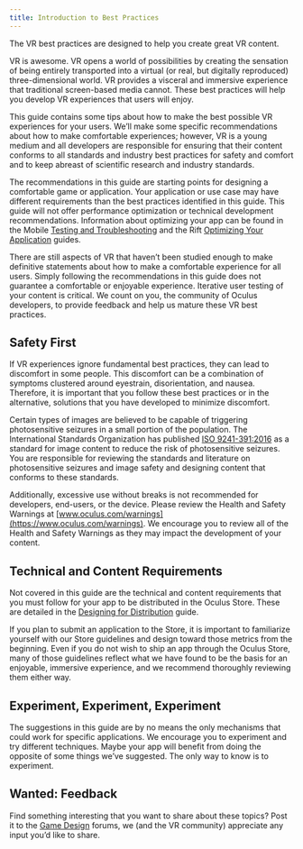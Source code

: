```yaml
---
title: Introduction to Best Practices
---
```


The VR best practices are designed to help you create great VR content.

VR is awesome. VR opens a world of possibilities by creating the sensation of being entirely transported into a virtual (or real, but digitally reproduced) three-dimensional world. VR provides a visceral and immersive experience that traditional screen-based media cannot. These best practices will help you develop VR experiences that users will enjoy.

This guide contains some tips about how to make the best possible VR experiences for your users. We’ll make some specific recommendations about how to make comfortable experiences; however, VR is a young medium and all developers are responsible for ensuring that their content conforms to all standards and industry best practices for safety and comfort and to keep abreast of scientific research and industry standards.

The recommendations in this guide are starting points for designing a comfortable game or application. Your application or use case may have different requirements than the best practices identified in this guide. This guide will not offer performance optimization or technical development recommendations. Information about optimizing your app can be found in the Mobile [Testing and Troubleshooting](/documentation/mobilesdk/latest/concepts/book-testing/) and the Rift [Optimizing Your Application](/documentation/pcsdk/latest/concepts/dg-performance/) guides.

There are still aspects of VR that haven’t been studied enough to make definitive statements about how to make a comfortable experience for all users. Simply following the recommendations in this guide does not guarantee a comfortable or enjoyable experience. Iterative user testing of your content is critical. We count on you, the community of Oculus developers, to provide feedback and help us mature these VR best practices.

## Safety First

If VR experiences ignore fundamental best practices, they can lead to discomfort in some people. This discomfort can be a combination of symptoms clustered around eyestrain, disorientation, and nausea. Therefore, it is important that you follow these best practices or in the alternative, solutions that you have developed to minimize discomfort.

Certain types of images are believed to be capable of triggering photosensitive seizures in a small portion of the population. The International Standards Organization has published [ISO 9241-391:2016](https://www.iso.org/standard/56350.html) as a standard for image content to reduce the risk of photosensitive seizures. You are responsible for reviewing the standards and literature on photosensitive seizures and image safety and designing content that conforms to these standards.

Additionally, excessive use without breaks is not recommended for developers, end-users, or the device. Please review the Health and Safety Warnings at [www.oculus.com/warnings](https://www.oculus.com/warnings). We encourage you to review all of the Health and Safety Warnings as they may impact the development of your content.

## Technical and Content Requirements

Not covered in this guide are the technical and content requirements that you must follow for your app to be distributed in the Oculus Store. These are detailed in the [Designing for Distribution](/distribute/latest/concepts/publish-prep-app/) guide.

If you plan to submit an application to the Store, it is important to familiarize yourself with our Store guidelines and design toward those metrics from the beginning. Even if you do not wish to ship an app through the Oculus Store, many of those guidelines reflect what we have found to be the basis for an enjoyable, immersive experience, and we recommend thoroughly reviewing them either way.

## Experiment, Experiment, Experiment

The suggestions in this guide are by no means the only mechanisms that could work for specific applications. We encourage you to experiment and try different techniques. Maybe your app will benefit from doing the opposite of some things we’ve suggested. The only way to know is to experiment. 

## Wanted: Feedback

Find something interesting that you want to share about these topics? Post it to the [Game Design](https://forums.oculus.com/developer/categories/game-design) forums, we (and the VR community) appreciate any input you’d like to share.
